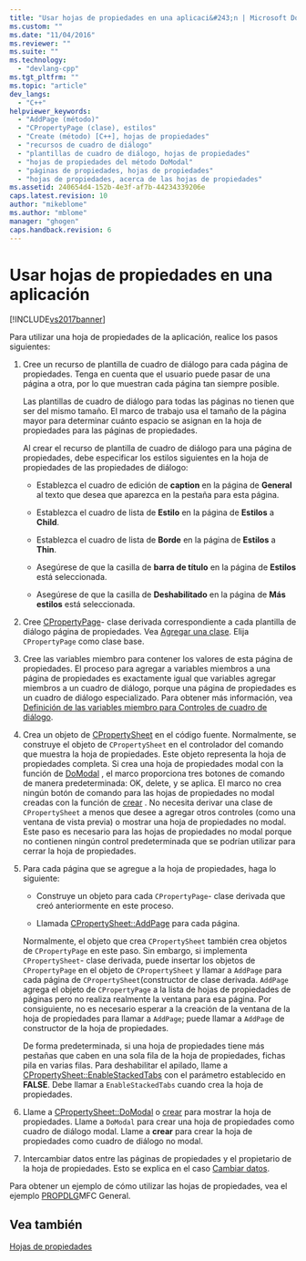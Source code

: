 ```yaml
---
title: "Usar hojas de propiedades en una aplicaci&#243;n | Microsoft Docs"
ms.custom: ""
ms.date: "11/04/2016"
ms.reviewer: ""
ms.suite: ""
ms.technology: 
  - "devlang-cpp"
ms.tgt_pltfrm: ""
ms.topic: "article"
dev_langs: 
  - "C++"
helpviewer_keywords: 
  - "AddPage (método)"
  - "CPropertyPage (clase), estilos"
  - "Create (método) [C++], hojas de propiedades"
  - "recursos de cuadro de diálogo"
  - "plantillas de cuadro de diálogo, hojas de propiedades"
  - "hojas de propiedades del método DoModal"
  - "páginas de propiedades, hojas de propiedades"
  - "hojas de propiedades, acerca de las hojas de propiedades"
ms.assetid: 240654d4-152b-4e3f-af7b-44234339206e
caps.latest.revision: 10
author: "mikeblome"
ms.author: "mblome"
manager: "ghogen"
caps.handback.revision: 6
---
```

# Usar hojas de propiedades en una aplicaci&#243;n
[!INCLUDE[vs2017banner](../assembler/inline/includes/vs2017banner.md)]

Para utilizar una hoja de propiedades de la aplicación, realice los pasos siguientes:  
  
1.  Cree un recurso de plantilla de cuadro de diálogo para cada página de propiedades.  Tenga en cuenta que el usuario puede pasar de una página a otra, por lo que muestran cada página tan siempre posible.  
  
     Las plantillas de cuadro de diálogo para todas las páginas no tienen que ser del mismo tamaño.  El marco de trabajo usa el tamaño de la página mayor para determinar cuánto espacio se asignan en la hoja de propiedades para las páginas de propiedades.  
  
     Al crear el recurso de plantilla de cuadro de diálogo para una página de propiedades, debe especificar los estilos siguientes en la hoja de propiedades de las propiedades de diálogo:  
  
    -   Establezca el cuadro de edición de **caption** en la página de **General** al texto que desea que aparezca en la pestaña para esta página.  
  
    -   Establezca el cuadro de lista de **Estilo** en la página de **Estilos** a **Child**.  
  
    -   Establezca el cuadro de lista de **Borde** en la página de **Estilos** a **Thin**.  
  
    -   Asegúrese de que la casilla de **barra de título** en la página de **Estilos** está seleccionada.  
  
    -   Asegúrese de que la casilla de **Deshabilitado** en la página de **Más estilos** está seleccionada.  
  
2.  Cree [CPropertyPage](../mfc/reference/cpropertypage-class.md)\- clase derivada correspondiente a cada plantilla de diálogo página de propiedades.  Vea [Agregar una clase](../ide/adding-a-class-visual-cpp.md).  Elija `CPropertyPage` como clase base.  
  
3.  Cree las variables miembro para contener los valores de esta página de propiedades.  El proceso para agregar a variables miembros a una página de propiedades es exactamente igual que variables agregar miembros a un cuadro de diálogo, porque una página de propiedades es un cuadro de diálogo especializado.  Para obtener más información, vea [Definición de las variables miembro para Controles de cuadro de diálogo](../mfc/defining-member-variables-for-dialog-controls.md).  
  
4.  Crea un objeto de [CPropertySheet](../mfc/reference/cpropertysheet-class.md) en el código fuente.  Normalmente, se construye el objeto de `CPropertySheet` en el controlador del comando que muestra la hoja de propiedades.  Este objeto representa la hoja de propiedades completa.  Si crea una hoja de propiedades modal con la función de [DoModal](../Topic/CPropertySheet::DoModal.md) , el marco proporciona tres botones de comando de manera predeterminada: OK, delete, y se aplica.  El marco no crea ningún botón de comando para las hojas de propiedades no modal creadas con la función de [crear](../Topic/CPropertySheet::Create.md) .  No necesita derivar una clase de `CPropertySheet` a menos que desee a agregar otros controles \(como una ventana de vista previa\) o mostrar una hoja de propiedades no modal.  Este paso es necesario para las hojas de propiedades no modal porque no contienen ningún control predeterminada que se podrían utilizar para cerrar la hoja de propiedades.  
  
5.  Para cada página que se agregue a la hoja de propiedades, haga lo siguiente:  
  
    -   Construye un objeto para cada `CPropertyPage`\- clase derivada que creó anteriormente en este proceso.  
  
    -   Llamada [CPropertySheet::AddPage](../Topic/CPropertySheet::AddPage.md) para cada página.  
  
     Normalmente, el objeto que crea `CPropertySheet` también crea objetos de `CPropertyPage` en este paso.  Sin embargo, si implementa `CPropertySheet`\- clase derivada, puede insertar los objetos de `CPropertyPage` en el objeto de `CPropertySheet` y llamar a `AddPage` para cada página de `CPropertySheet`\(constructor de clase derivada.  `AddPage` agrega el objeto de `CPropertyPage` a la lista de hojas de propiedades de páginas pero no realiza realmente la ventana para esa página.  Por consiguiente, no es necesario esperar a la creación de la ventana de la hoja de propiedades para llamar a `AddPage`; puede llamar a `AddPage` de constructor de la hoja de propiedades.  
  
     De forma predeterminada, si una hoja de propiedades tiene más pestañas que caben en una sola fila de la hoja de propiedades, fichas pila en varias filas.  Para deshabilitar el apilado, llame a [CPropertySheet::EnableStackedTabs](../Topic/CPropertySheet::EnableStackedTabs.md) con el parámetro establecido en **FALSE**.  Debe llamar a `EnableStackedTabs` cuando crea la hoja de propiedades.  
  
6.  Llame a [CPropertySheet::DoModal](../Topic/CPropertySheet::DoModal.md) o [crear](../Topic/CPropertySheet::Create.md) para mostrar la hoja de propiedades.  Llame a `DoModal` para crear una hoja de propiedades como cuadro de diálogo modal.  Llame a **crear** para crear la hoja de propiedades como cuadro de diálogo no modal.  
  
7.  Intercambiar datos entre las páginas de propiedades y el propietario de la hoja de propiedades.  Esto se explica en el caso [Cambiar datos](../mfc/exchanging-data.md).  
  
 Para obtener un ejemplo de cómo utilizar las hojas de propiedades, vea el ejemplo [PROPDLG](../top/visual-cpp-samples.md)MFC General.  
  
## Vea también  
 [Hojas de propiedades](../mfc/property-sheets-mfc.md)